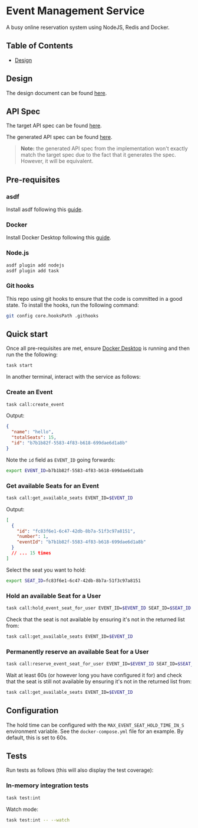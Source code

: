 # Event Management Service

A busy online reservation system using NodeJS, Redis and Docker.

## Table of Contents

- [Design](#design)

## Design

The design document can be found [here](./docs/design.md).

## API Spec

The target API spec can be found [here](./openapi.target.yaml).

The generated API spec can be found [here](./openapi.yaml).

> **Note:** the generated API spec from the implementation won't exactly match
> the target spec due to the fact that it generates the spec. However, it will
> be equivalent.

## Pre-requisites

### asdf

Install asdf following this
[guide](https://asdf-vm.com/guide/getting-started.html#getting-started).

### Docker

Install Docker Desktop following this
[guide](https://docs.docker.com/engine/install/).

### Node.js

```sh
asdf plugin add nodejs
asdf plugin add task
```

### Git hooks

This repo using git hooks to ensure that the code is committed in a good state.
To install the hooks, run the following command:

```bash
git config core.hooksPath .githooks
```

## Quick start

Once all pre-requisites are met, ensure
[Docker Desktop](https://docs.docker.com/) is running and then run the the
following:

```sh
task start
```

In another terminal, interact with the service as follows:

### Create an Event

```sh
task call:create_event
```

Output:

```json
{
  "name": "hello",
  "totalSeats": 15,
  "id": "b7b1b82f-5583-4f83-b618-699dae6d1a8b"
}
```

Note the `id` field as `EVENT_ID` going forwards:

```sh
export EVENT_ID=b7b1b82f-5583-4f83-b618-699dae6d1a8b
```

### Get available Seats for an Event

```sh
task call:get_available_seats EVENT_ID=$EVENT_ID
```

Output:

```json
[
  {
    "id": "fc83f6e1-6c47-42db-8b7a-51f3c97a8151",
    "number": 1,
    "eventId": "b7b1b82f-5583-4f83-b618-699dae6d1a8b"
  }
  // ... 15 times
]
```

Select the seat you want to hold:

```sh
export SEAT_ID=fc83f6e1-6c47-42db-8b7a-51f3c97a8151
```

### Hold an available Seat for a User

```sh
task call:hold_event_seat_for_user EVENT_ID=$EVENT_ID SEAT_ID=$SEAT_ID
```

Check that the seat is not available by ensuring it's not in the returned list
from:

```sh
task call:get_available_seats EVENT_ID=$EVENT_ID
```

### Permanently reserve an available Seat for a User

```sh
task call:reserve_event_seat_for_user EVENT_ID=$EVENT_ID SEAT_ID=$SEAT_ID
```

Wait at least 60s (or however long you have configured it for) and check that
the seat is still not available by ensuring it's not in the returned list from:

```sh
task call:get_available_seats EVENT_ID=$EVENT_ID
```

## Configuration

The hold time can be configured with the `MAX_EVENT_SEAT_HOLD_TIME_IN_S`
environment variable. See the `docker-compose.yml` file for an example. By
default, this is set to 60s.

## Tests

Run tests as follows (this will also display the test coverage):

### In-memory integration tests

```sh
task test:int
```

Watch mode:

```sh
task test:int -- --watch
```
